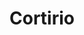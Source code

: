 ---
title: "Cortirio"
link: https://cortirio.com/
logo: "cortirio.png"

# Events sponsored denoted by `<hackday>` and sponsorship amount/resource
events:
  20-london: "£1000"
---